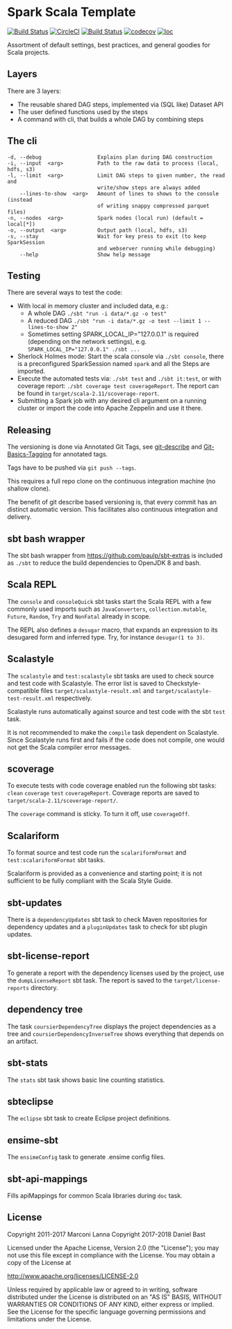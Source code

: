 Spark Scala Template
====================

[![Build Status](https://travis-ci.org/dbast/spark-scala-template.svg?branch=master)](https://travis-ci.org/dbast/spark-scala-template)
[![CircleCI](https://circleci.com/gh/dbast/spark-scala-template.svg?style=svg)](https://circleci.com/gh/dbast/spark-scala-template)
[![Build Status](https://cloud.drone.io/api/badges/dbast/spark-scala-template/status.svg)](https://cloud.drone.io/dbast/spark-scala-template)
[![codecov](https://codecov.io/gh/dbast/spark-scala-template/branch/master/graph/badge.svg)](https://codecov.io/gh/dbast/spark-scala-template)
[![loc](https://tokei.rs/b1/github/dbast/spark-scala-template)](https://github.com/dbast/spark-scala-template)

Assortment of default settings, best practices, and general goodies for Scala projects.

Layers
------

There are 3 layers:
* The reusable shared DAG steps, implemented via (SQL like) Dataset API
* The user defined functions used by the steps
* A command with cli, that builds a whole DAG by combining steps

The cli
-------

```
-d, --debug                  Explains plan during DAG construction
-i, --input  <arg>           Path to the raw data to process (local, hdfs, s3)
-l, --limit  <arg>           Limit DAG steps to given number, the read and
                             write/show steps are always added
    --lines-to-show  <arg>   Amount of lines to shows to the console (instead
                             of writing snappy compressed parquet files)
-n, --nodes  <arg>           Spark nodes (local run) (default = local[*])
-o, --output  <arg>          Output path (local, hdfs, s3)
-s, --stay                   Wait for key press to exit (to keep SparkSession
                             and webserver running while debugging)
    --help                   Show help message
```

Testing
-------

There are several ways to test the code:
* With local in memory cluster and included data, e.g.:
  * A whole DAG `./sbt "run -i data/*.gz -o test"`
  * A reduced DAG `./sbt "run -i data/*.gz -o test --limit 1 --lines-to-show 2"`
  * Sometimes setting SPARK_LOCAL_IP="127.0.0.1" is required (depending on the network settings), e.g.
    `SPARK_LOCAL_IP="127.0.0.1" ./sbt ...`
* Sherlock Holmes mode: Start the scala console via `./sbt console`, there is a
  preconfigured SparkSession named `spark` and all the Steps are imported.
* Execute the automated tests via: `./sbt test` and `./sbt it:test`, or with
  coverage report: `./sbt coverage test coverageReport`. The report can be found
  in `target/scala-2.11/scoverage-report`.
* Submitting a Spark job with any desired cli argument on a running cluster or
  import the code into Apache Zeppelin and use it there.

Releasing
---------

The versioning is done via Annotated Git Tags, see [git-describe](https://git-scm.com/docs/git-describe) and [Git-Basics-Tagging](https://git-scm.com/book/en/v2/Git-Basics-Tagging) for annotated tags.

Tags have to be pushed via `git push --tags`.

This requires a full repo clone on the continuous integration machine (no shallow clone).

The benefit of git describe based versioning is, that every commit has an distinct
automatic version. This facilitates also continuous integration and delivery.


sbt bash wrapper
----------------

The sbt bash wrapper from https://github.com/paulp/sbt-extras is included as `./sbt` to reduce the build dependencies to OpenJDK 8 and bash.

Scala REPL
----------

The `console` and `consoleQuick` sbt tasks start the Scala REPL with a few commonly used imports such as `JavaConverters`, `collection.mutable`, `Future`, `Random`, `Try` and `NonFatal` already in scope.

The REPL also defines a `desugar` macro, that expands an expression to its desugared form and inferred type. Try, for instance `desugar(1 to 3)`.

Scalastyle
----------

The `scalastyle` and `test:scalastyle` sbt tasks are used to check source and test code with Scalastyle.
The error list is saved to Checkstyle-compatible files `target/scalastyle-result.xml` and `target/scalastyle-test-result.xml` respectively.

Scalastyle runs automatically against source and test code with the sbt `test` task.

It is not recommended to make the `compile` task dependent on Scalastyle.
Since Scalastyle runs first and fails if the code does not compile, one would not get the Scala compiler error messages.

scoverage
---------

To execute tests with code coverage enabled run the following sbt tasks: `clean` `coverage` `test` `coverageReport`.
Coverage reports are saved to `target/scala-2.11/scoverage-report/`.

The `coverage` command is sticky. To turn it off, use `coverageOff`.

Scalariform
-----------

To format source and test code run the `scalariformFormat` and `test:scalariformFormat` sbt tasks.

Scalariform is provided as a convenience and starting point; it is not sufficient to be fully compliant with the Scala Style Guide.

sbt-updates
-----------

There is a `dependencyUpdates` sbt task to check Maven repositories for dependency updates and a `pluginUpdates` task to check for sbt plugin updates.

sbt-license-report
------------------

To generate a report with the dependency licenses used by the project, use the `dumpLicenseReport` sbt task.
The report is saved to the `target/license-reports` directory.

dependency tree
---------------

The task `coursierDependencyTree` displays the project dependencies as a tree and `coursierDependencyInverseTree` shows everything that depends on an artifact.

sbt-stats
---------

The `stats` sbt task shows basic line counting statistics.

sbteclipse
----------

The `eclipse` sbt task to create Eclipse project definitions.

ensime-sbt
----------

The `ensimeConfig` task to generate .ensime config files.

sbt-api-mappings
----------------

Fills apiMappings for common Scala libraries during `doc` task.

License
-------

Copyright 2011-2017 Marconi Lanna
Copyright 2017-2018 Daniel Bast

Licensed under the Apache License, Version 2.0 (the "License");
you may not use this file except in compliance with the License.
You may obtain a copy of the License at

   http://www.apache.org/licenses/LICENSE-2.0

Unless required by applicable law or agreed to in writing, software
distributed under the License is distributed on an "AS IS" BASIS,
WITHOUT WARRANTIES OR CONDITIONS OF ANY KIND, either express or implied.
See the License for the specific language governing permissions and
limitations under the License.

